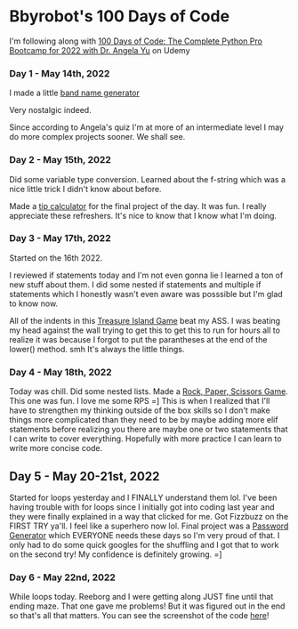 # Bbyrobot's 100 Days of Code 
I'm following along with [100 Days of Code: The Complete Python Pro Bootcamp for 2022 with Dr. Angela Yu](https://www.udemy.com/course/100-days-of-code/?referralCode=00555B4B1F6FC1A84FBC) on Udemy

### Day 1 - May 14th, 2022

I made a little [band name generator](https://replit.com/@bbyrobot/band-name-generator-start#main.py)

Very nostalgic indeed.

Since according to Angela's quiz I'm at more of an intermediate level I may do more complex projects sooner. 
We shall see. 

### Day 2 - May 15th, 2022

Did some variable type conversion. Learned about the f-string which was a nice little trick I didn't know about before. 

Made a [tip calculator](https://replit.com/@bbyrobot/tip-calculator-end#main.py) for the final project of the day. It was fun.
I really appreciate these refreshers. It's nice to know that I know what I'm doing. 

### Day 3 - May 17th, 2022

Started on the 16th 2022.

I reviewed if statements today and I'm not even gonna lie I learned a ton of new stuff about them.
I did some nested if statements and multiple if statements which I honestly wasn't even aware was posssible but I'm glad to know now.

All of the indents in this [Treasure Island Game](https://replit.com/@bbyrobot/treasure-island-start?v=1#main.py) beat my ASS.
I was beating my head against the wall trying to get this to get this to run for hours all to realize it was because I forgot to put the parantheses at the end of the lower() method. smh It's always the little things. 

### Day 4 - May 18th, 2022
Today was chill. Did some nested lists. Made a [Rock, Paper, Scissors Game](https://replit.com/@bbyrobot/rock-paper-scissors-start#main.py). This one was fun. I love me some RPS =] This is when I realized that I'll have to strengthen my thinking outside of the box skills so I don't make things more complicated than they need to be by maybe adding more elif statements before realizing you there are maybe one or two statements that I can write to cover everything. Hopefully with more practice I can learn to write more concise code. 

## Day 5 - May 20-21st, 2022
Started for loops yesterday and I FINALLY understand them lol. I've been having trouble with for loops since I initially got into coding last year and they were finally explained in a way that clicked for me. Got Fizzbuzz on the FIRST TRY ya'll. I feel like a superhero now lol. Final project was a [Password Generator](https://replit.com/@bbyrobot/password-generator-start#main.py) which EVERYONE needs these days so I'm very proud of that. I only had to do some quick googles for the shuffling and I got that to work on the second try! My confidence is definitely growing. =]

### Day 6 - May 22nd, 2022
While loops today. Reeborg and I were getting along JUST fine until that ending maze. That one gave me problems! But it was figured out in the end so that's all that matters. 
You can see the screenshot of the code [here](https://twitter.com/bbyrobot/status/1528568409402712064)!
